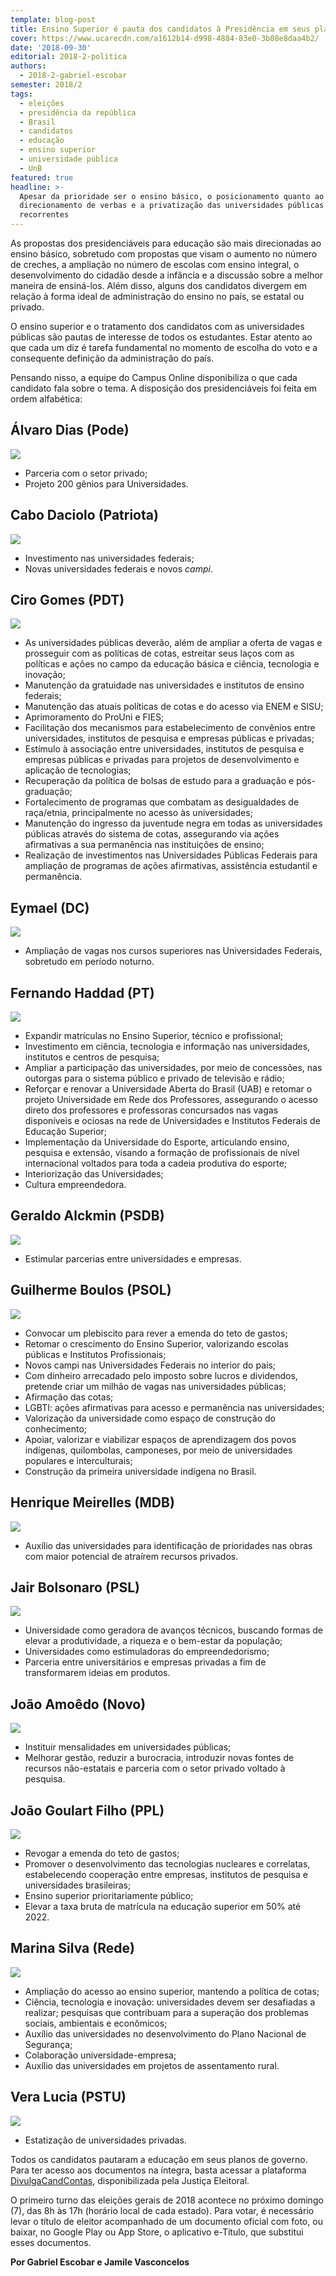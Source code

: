 ```yaml
---
template: blog-post
title: Ensino Superior é pauta dos candidatos à Presidência em seus planos de governo
cover: https://www.ucarecdn.com/a1612b14-d998-4884-83e0-3b08e8daa4b2/
date: '2018-09-30'
editorial: 2018-2-politica
authors:
  - 2018-2-gabriel-escobar
semester: 2018/2
tags:
  - eleições
  - presidência da república
  - Brasil
  - candidatos
  - educação
  - ensino superior
  - universidade pública
  - UnB
featured: true
headline: >-
  Apesar da prioridade ser o ensino básico, o posicionamento quanto ao
  direcionamento de verbas e a privatização das universidades públicas são temas
  recorrentes
---
```

As propostas dos presidenciáveis para educação são mais direcionadas ao ensino básico, sobretudo com propostas que visam o aumento no número de creches, a ampliação no número de escolas com ensino integral, o desenvolvimento do cidadão desde a infância e a discussão sobre a melhor maneira de ensiná-los. Além disso, alguns dos candidatos divergem em relação à forma ideal de administração do ensino no país, se estatal ou privado.

O ensino superior e o tratamento dos candidatos com as universidades públicas são pautas de interesse de todos os estudantes. Estar atento ao que cada um diz é tarefa fundamental no momento de escolha do voto e a consequente definição da administração do país.

Pensando nisso, a equipe do Campus Online disponibiliza o que cada candidato fala sobre o tema. A disposição dos presidenciáveis foi feita em ordem alfabética:

## Álvaro Dias (Pode)

![](https://www.ucarecdn.com/d2c3e1f0-bc16-4158-9a54-ef4dfa959587/)

* Parceria com o setor privado;
* Projeto 200 gênios para Universidades.

## Cabo Daciolo (Patriota)

![](https://www.ucarecdn.com/f9e1d2a5-2186-4c09-b94c-48323d8b929d/)

* Investimento nas universidades federais;
* Novas universidades federais e novos _campi_.

## Ciro Gomes (PDT)

![](https://www.ucarecdn.com/8d0cd5ad-68f6-4cad-9a7b-d4d2dc511737/)

* As universidades públicas deverão, além de ampliar a oferta de vagas e prosseguir com as políticas de cotas, estreitar seus laços com as políticas e ações no campo da educação básica e ciência, tecnologia e inovação;
* Manutenção da gratuidade nas universidades e institutos de ensino federais;
* Manutenção das atuais políticas de cotas e do acesso via ENEM e SISU;
* Aprimoramento do ProUni e FIES;
* Facilitação dos mecanismos para estabelecimento de convênios entre universidades, institutos de pesquisa e empresas públicas e privadas;
* Estímulo à associação entre universidades, institutos de pesquisa e empresas públicas e privadas para projetos de desenvolvimento e aplicação de tecnologias;
* Recuperação da política de bolsas de estudo para a graduação e pós-graduação;
* Fortalecimento de programas que combatam as desigualdades de raça/etnia, principalmente no acesso às universidades;
* Manutenção do ingresso da juventude negra em todas as universidades públicas através do sistema de cotas, assegurando via ações afirmativas a sua permanência nas instituições de ensino;
* Realização de investimentos nas Universidades Públicas Federais para ampliação de programas de ações afirmativas, assistência estudantil e permanência.

## Eymael (DC)

![](https://www.ucarecdn.com/f1f5b05b-b477-4f70-80c4-90a729a6d0d6/)

* Ampliação de vagas nos cursos superiores nas Universidades Federais, sobretudo em período noturno.

## Fernando Haddad (PT)

![](https://www.ucarecdn.com/1425605c-20fd-4c77-b345-fa3dbd9b9557/)

* Expandir matrículas no Ensino Superior, técnico e profissional;
* Investimento em ciência, tecnologia e informação nas universidades, institutos e centros de pesquisa;
* Ampliar a participação das universidades, por meio de concessões, nas outorgas para o sistema público e privado de televisão e rádio;
* Reforçar e renovar a Universidade Aberta do Brasil (UAB) e retomar o projeto Universidade em Rede dos Professores, assegurando o acesso direto dos professores e professoras concursados nas vagas disponíveis e ociosas na rede de Universidades e Institutos Federais de Educação Superior;
* Implementação da Universidade do Esporte, articulando ensino, pesquisa e extensão, visando a formação de profissionais de nível internacional voltados para toda a cadeia produtiva do esporte;
* Interiorização das Universidades;
* Cultura empreendedora.

## Geraldo Alckmin (PSDB)

![](https://www.ucarecdn.com/c634aca6-5396-462e-b1b9-ba25d60caa56/)

* Estimular parcerias entre universidades e empresas.

## Guilherme Boulos (PSOL)

![](https://www.ucarecdn.com/d66a4511-8762-4a9c-8705-fe505955f875/)

* Convocar um plebiscito para rever a emenda do teto de gastos;
* Retomar o crescimento do Ensino Superior, valorizando escolas públicas e Institutos Profissionais;
* Novos campi nas Universidades Federais no interior do país;
* Com dinheiro arrecadado pelo imposto sobre lucros e dividendos, pretende criar um milhão de vagas nas universidades públicas;
* Afirmação das cotas;
* LGBTI: ações afirmativas para acesso e permanência nas universidades;
* Valorização da universidade como espaço de construção do conhecimento;
* Apoiar, valorizar e viabilizar espaços de aprendizagem dos povos indígenas, quilombolas, camponeses, por meio de universidades populares e interculturais;
* Construção da primeira universidade indígena no Brasil.

## Henrique Meirelles (MDB)

![](https://www.ucarecdn.com/1cdf7e58-9179-4541-85d9-2d18a2dbd0bc/)

* Auxílio das universidades para identificação de prioridades nas obras com maior potencial de atraírem recursos privados.

## Jair Bolsonaro (PSL)

![](https://www.ucarecdn.com/b82af7a4-2ce4-4a09-aa99-73e6f83eca19/)

* Universidade como geradora de avanços técnicos, buscando formas de elevar a produtividade, a riqueza e o bem-estar da população;
* Universidades como estimuladoras do empreendedorismo;
* Parceria entre universitários e empresas privadas a fim de transformarem ideias em produtos.

## João Amoêdo (Novo)

![](https://www.ucarecdn.com/0d05f095-fd50-42fe-a32c-c060c152f4bb/)

* Instituir mensalidades em universidades públicas;
* Melhorar gestão, reduzir a burocracia, introduzir novas fontes de recursos não-estatais e parceria com o setor privado voltado à pesquisa.

## João Goulart Filho (PPL)

![](https://www.ucarecdn.com/0db6ad14-010e-47e0-a2f0-c499665844ba/)

* Revogar a emenda do teto de gastos;
* Promover o desenvolvimento das tecnologias nucleares e correlatas, estabelecendo cooperação entre empresas, institutos de pesquisa e universidades brasileiras;
* Ensino superior prioritariamente público;
* Elevar a taxa bruta de matrícula na educação superior em 50% até 2022.

## Marina Silva (Rede)

![](https://www.ucarecdn.com/615dae89-c798-4d5b-b6cb-adcb1282d414/)

* Ampliação do acesso ao ensino superior, mantendo a política de cotas;
* Ciência, tecnologia e inovação: universidades devem ser desafiadas a realizar; pesquisas que contribuam para a superação dos problemas sociais, ambientais e econômicos;
* Auxílio das universidades no desenvolvimento do Plano Nacional de Segurança;
* Colaboração universidade-empresa;
* Auxílio das universidades em projetos de assentamento rural.

## Vera Lucia (PSTU)

![](https://www.ucarecdn.com/30f79c4b-0030-400a-8005-defe9b00138b/)

* Estatização de universidades privadas.

Todos os candidatos pautaram a educação em seus planos de governo. Para ter acesso aos documentos na íntegra, basta acessar a plataforma [DivulgaCandContas](http://divulgacandcontas.tse.jus.br/divulga/), disponibilizada pela Justiça Eleitoral.

O primeiro turno das eleições gerais de 2018 acontece no próximo domingo (7), das 8h às 17h (horário local de cada estado). Para votar, é necessário levar o título de eleitor acompanhado de um documento oficial com foto, ou baixar, no Google Play ou App Store, o aplicativo e-Título, que substitui esses documentos.

**Por Gabriel Escobar e Jamile Vasconcelos**
